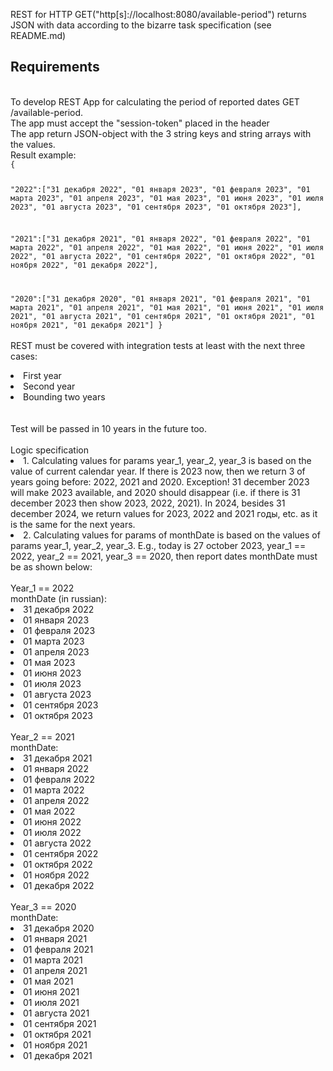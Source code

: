 REST for HTTP GET("http[s]://localhost:8080/available-period") returns JSON with data according to the bizarre task specification (see README.md)

<h2>Requirements</h2>
<br>To develop REST App for calculating the period of reported dates GET /available-period.
<br>The app must accept the "session-token" placed in the header
<br>The app  return JSON-object with the 3 string keys and string arrays with the values.
<br>
Result example:
<code>
{

"2022":["31 декабря 2022", "01 января 2023", "01 февраля 2023", "01 марта 2023", "01 апреля 2023", "01 мая 2023", "01 июня 2023", "01 июля 2023", "01 августа 2023", "01 сентября 2023", "01 октября 2023"],

"2021":["31 декабря 2021", "01 января 2022", "01 февраля 2022", "01 марта 2022", "01 апреля 2022", "01 мая 2022", "01 июня 2022", "01 июля 2022", "01 августа 2022", "01 сентября 2022", "01 октября 2022", "01 ноября 2022", "01 декабря 2022"],

"2020":["31 декабря 2020", "01 января 2021", "01 февраля 2021", "01 марта 2021", "01 апреля 2021", "01 мая 2021", "01 июня 2021", "01 июля 2021", "01 августа 2021", "01 сентября 2021", "01 октября 2021", "01 ноября 2021", "01 декабря 2021"]
}
</code>
<br><br>
REST must be covered with integration tests at least with the next three cases:
<li>First year </li>
<li>Second year </li>
<li>Bounding two years </li>
<br><br>
Test will be passed in 10 years in the future too.
<br><br>
Logic specification
<br>
<li>1. Calculating values for params year_1, year_2, year_3 is based on the value of current calendar year. If there is 2023 now, then we return 3 of years going before: 2022, 2021 and 2020.
   Exception! 31 december 2023 will make 2023 available, and 2020 should disappear (i.e. if there is 31 december 2023 then show 2023, 2022, 2021).  In 2024, besides 31 december 2024, we return values for 2023, 2022 and 2021 годы, etc. as it is the same for the next years.
</li>
<li>2. Calculating values for params of monthDate is based on the values of params year_1, year_2, year_3.
   E.g., today is 27 october 2023, year_1 == 2022, year_2 == 2021, year_3 == 2020, then report dates monthDate must be as shown below:
   <br>
   <br>
   Year_1 == 2022
   <br>
   monthDate (in russian):
<li>31 декабря 2022
<li>01 января 2023
<li>01 февраля 2023
<li>01 марта 2023
<li>01 апреля 2023
<li>01 мая 2023
<li>01 июня 2023
<li>01 июля 2023
<li>01 августа 2023
<li>01 сентября 2023
<li>01 октября 2023
<br>
<br>
   Year_2 == 2021
   <br>
   monthDate:
<li>31 декабря 2021
<li>01 января 2022
<li>01 февраля 2022
<li>01 марта 2022
<li>01 апреля 2022
<li>01 мая 2022
<li>01 июня 2022
<li>01 июля 2022
<li>01 августа 2022
<li>01 сентября 2022
<li>01 октября 2022
<li>01 ноября 2022
<li>01 декабря 2022
<br>
<br>
   Year_3 == 2020
   <br>
   monthDate:
<li>31 декабря 2020
<li>01 января 2021
<li>01 февраля 2021
<li>01 марта 2021
<li>01 апреля 2021
<li>01 мая 2021
<li>01 июня 2021
<li>01 июля 2021
<li>01 августа 2021
<li>01 сентября 2021
<li>01 октября 2021
<li>01 ноября 2021
<li>01 декабря 2021
